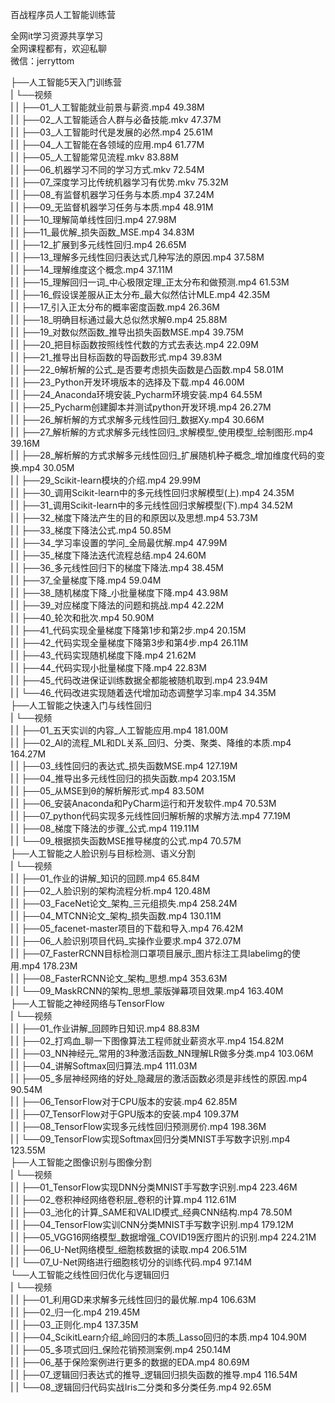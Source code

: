 百战程序员人工智能训练营

全网it学习资源共享学习<br>全网课程都有，欢迎私聊<br>微信：jerryttom<br>

├──人工智能5天入门训练营<br> | └──视频<br> | | ├──01_人工智能就业前景与薪资.mp4 49.38M<br> | | ├──02_人工智能适合人群与必备技能.mkv 47.37M<br> | | ├──03_人工智能时代是发展的必然.mp4 25.61M<br> | | ├──04_人工智能在各领域的应用.mp4 61.77M<br> | | ├──05_人工智能常见流程.mkv 83.88M<br> | | ├──06_机器学习不同的学习方式.mkv 72.54M<br> | | ├──07_深度学习比传统机器学习有优势.mkv 75.32M<br> | | ├──08_有监督机器学习任务与本质.mp4 37.24M<br> | | ├──09_无监督机器学习任务与本质.mp4 48.91M<br> | | ├──10_理解简单线性回归.mp4 27.98M<br> | | ├──11_最优解_损失函数_MSE.mp4 34.83M<br> | | ├──12_扩展到多元线性回归.mp4 26.65M<br> | | ├──13_理解多元线性回归表达式几种写法的原因.mp4 37.58M<br> | | ├──14_理解维度这个概念.mp4 37.11M<br> | | ├──15_理解回归一词_中心极限定理_正太分布和做预测.mp4 61.53M<br> | | ├──16_假设误差服从正太分布_最大似然估计MLE.mp4 42.35M<br> | | ├──17_引入正太分布的概率密度函数.mp4 26.36M<br> | | ├──18_明确目标通过最大总似然求解θ.mp4 25.88M<br> | | ├──19_对数似然函数_推导出损失函数MSE.mp4 39.75M<br> | | ├──20_把目标函数按照线性代数的方式去表达.mp4 22.09M<br> | | ├──21_推导出目标函数的导函数形式.mp4 39.83M<br> | | ├──22_θ解析解的公式_是否要考虑损失函数是凸函数.mp4 58.01M<br> | | ├──23_Python开发环境版本的选择及下载.mp4 46.00M<br> | | ├──24_Anaconda环境安装_Pycharm环境安装.mp4 64.55M<br> | | ├──25_Pycharm创建脚本并测试python开发环境.mp4 26.27M<br> | | ├──26_解析解的方式求解多元线性回归_数据Xy.mp4 30.66M<br> | | ├──27_解析解的方式求解多元线性回归_求解模型_使用模型_绘制图形.mp4 39.16M<br> | | ├──28_解析解的方式求解多元线性回归_扩展随机种子概念_增加维度代码的变换.mp4 30.05M<br> | | ├──29_Scikit-learn模块的介绍.mp4 29.99M<br> | | ├──30_调用Scikit-learn中的多元线性回归求解模型(上).mp4 24.35M<br> | | ├──31_调用Scikit-learn中的多元线性回归求解模型(下).mp4 34.52M<br> | | ├──32_梯度下降法产生的目的和原因以及思想.mp4 53.73M<br> | | ├──33_梯度下降法公式.mp4 50.85M<br> | | ├──34_学习率设置的学问_全局最优解.mp4 47.99M<br> | | ├──35_梯度下降法迭代流程总结.mp4 24.60M<br> | | ├──36_多元线性回归下的梯度下降法.mp4 38.45M<br> | | ├──37_全量梯度下降.mp4 59.04M<br> | | ├──38_随机梯度下降_小批量梯度下降.mp4 43.98M<br> | | ├──39_对应梯度下降法的问题和挑战.mp4 42.22M<br> | | ├──40_轮次和批次.mp4 50.90M<br> | | ├──41_代码实现全量梯度下降第1步和第2步.mp4 20.15M<br> | | ├──42_代码实现全量梯度下降第3步和第4步.mp4 26.11M<br> | | ├──43_代码实现随机梯度下降.mp4 21.62M<br> | | ├──44_代码实现小批量梯度下降.mp4 22.83M<br> | | ├──45_代码改进保证训练数据全都能被随机取到.mp4 23.94M<br> | | └──46_代码改进实现随着迭代增加动态调整学习率.mp4 34.35M<br> ├──人工智能之快速入门与线性回归<br> | └──视频<br> | | ├──01_五天实训的内容_人工智能应用.mp4 181.00M<br> | | ├──02_AI的流程_ML和DL关系_回归、分类、聚类、降维的本质.mp4 164.27M<br> | | ├──03_线性回归的表达式_损失函数MSE.mp4 127.19M<br> | | ├──04_推导出多元线性回归的损失函数.mp4 203.15M<br> | | ├──05_从MSE到θ的解析解形式.mp4 83.50M<br> | | ├──06_安装Anaconda和PyCharm运行和开发软件.mp4 70.53M<br> | | ├──07_python代码实现多元线性回归解析解的求解方法.mp4 77.19M<br> | | ├──08_梯度下降法的步骤_公式.mp4 119.11M<br> | | └──09_根据损失函数MSE推导梯度的公式.mp4 70.57M<br> ├──人工智能之人脸识别与目标检测、语义分割<br> | └──视频<br> | | ├──01_作业的讲解_知识的回顾.mp4 65.84M<br> | | ├──02_人脸识别的架构流程分析.mp4 120.48M<br> | | ├──03_FaceNet论文_架构_三元组损失.mp4 258.24M<br> | | ├──04_MTCNN论文_架构_损失函数.mp4 130.11M<br> | | ├──05_facenet-master项目的下载和导入.mp4 76.42M<br> | | ├──06_人脸识别项目代码_实操作业要求.mp4 372.07M<br> | | ├──07_FasterRCNN目标检测口罩项目展示_图片标注工具labelimg的使用.mp4 178.23M<br> | | ├──08_FasterRCNN论文_架构_思想.mp4 353.63M<br> | | └──09_MaskRCNN的架构_思想_蒙版弹幕项目效果.mp4 163.40M<br> ├──人工智能之神经网络与TensorFlow<br> | └──视频<br> | | ├──01_作业讲解_回顾昨日知识.mp4 88.83M<br> | | ├──02_打鸡血_聊一下图像算法工程师就业薪资水平.mp4 154.82M<br> | | ├──03_NN神经元_常用的3种激活函数_NN理解LR做多分类.mp4 103.06M<br> | | ├──04_讲解Softmax回归算法.mp4 111.03M<br> | | ├──05_多层神经网络的好处_隐藏层的激活函数必须是非线性的原因.mp4 90.54M<br> | | ├──06_TensorFlow对于CPU版本的安装.mp4 62.85M<br> | | ├──07_TensorFlow对于GPU版本的安装.mp4 109.37M<br> | | ├──08_TensorFlow实现多元线性回归预测房价.mp4 198.36M<br> | | └──09_TensorFlow实现Softmax回归分类MNIST手写数字识别.mp4 123.55M<br> ├──人工智能之图像识别与图像分割<br> | └──视频<br> | | ├──01_TensorFlow实现DNN分类MNIST手写数字识别.mp4 223.46M<br> | | ├──02_卷积神经网络卷积层_卷积的计算.mp4 112.61M<br> | | ├──03_池化的计算_SAME和VALID模式_经典CNN结构.mp4 78.50M<br> | | ├──04_TensorFlow实训CNN分类MNIST手写数字识别.mp4 179.12M<br> | | ├──05_VGG16网络模型_数据增强_COVID19医疗图片的识别.mp4 224.21M<br> | | ├──06_U-Net网络模型_细胞核数据的读取.mp4 206.51M<br> | | └──07_U-Net网络进行细胞核切分的训练代码.mp4 97.14M<br> └──人工智能之线性回归优化与逻辑回归<br> | └──视频<br> | | ├──01_利用GD来求解多元线性回归的最优解.mp4 106.63M<br> | | ├──02_归一化.mp4 219.45M<br> | | ├──03_正则化.mp4 137.35M<br> | | ├──04_ScikitLearn介绍_岭回归的本质_Lasso回归的本质.mp4 104.90M<br> | | ├──05_多项式回归_保险花销预测案例.mp4 250.14M<br> | | ├──06_基于保险案例进行更多的数据的EDA.mp4 80.69M<br> | | ├──07_逻辑回归表达式的推导_逻辑回归损失函数的推导.mp4 116.54M<br> | | └──08_逻辑回归代码实战Iris二分类和多分类任务.mp4 92.65M